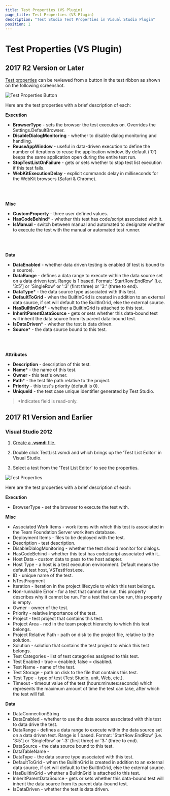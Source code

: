 ```yaml
---
title: Test Properties (VS Plugin)
page_title: Test Properties (VS Plugin)
description: "Test Studio Test Properties in Visual Studio Plugin"
position: 1
---
```

# Test Properties (VS Plugin) #

## 2017 R2 Version or Later ##

<a href="/features/test-maintenance/test-properties-standalone" target="_blank">Test properties</a> can be reviewed from a button in the test ribbon as shown on the following screenshot.

![Test Properties Button][1]

Here are the test properties with a brief description of each:

**Execution**

- **BrowserType** - sets the browser the test executes on. Overrides the Settings.DefaultBrowser.
- **DisableDialogMonitoring** - whether to disable dialog monitoring and handling.
- **ReuseAppWindow** - useful in data-driven execution to define the number of iterations to reuse the application window. By default ('0') keeps the same application open during the entire test run.
- **StopTestListOnFailure** - gets or sets whether to stop test list execution if this test fails.
- **WebKitExecutionDelay** - explicit commands delay in milliseconds for the WebKit browsers (Safari & Chrome).

<br/>
<br/>

**Misc**

- **CustomProperty** - three user defined values.
- **HasCodeBehind*** - whether this test has code/script associated with it.
- **IsManual** - switch between manual and automated to designate whether to execute the test with the manual or automated test runner.

<br/>
<br/>

**Data**

- **DataEnabled** - whether data driven testing is enabled (if test is bound to a source).
- **DataRange** - defines a data range to execute within the data source set on a data driven test. Range is 1 based. Format: 'StartRow:EndRow' [i.e. '3:5'] or 'SingleRow' or ':3' (first three) or '3:' (three to end).
- **DataType*** - the data source type associated with this test.
- **DefaultToGrid** - when the BuiltInGrid is created in addition to an external data source, if set will default to the BuiltInGrid, else the external source.
- **HasBuiltInGrid*** - whether a BuiltInGrid is attached to this test.
- **InheritParentDataSource** - gets or sets whether this data-bound test will inherit the data source from its parent data-bound test.
- **IsDataDriven*** - whether the test is data driven.
- **Source*** - the data source bound to this test.

<br/>
<br/>

**Attributes**

- **Description** - description of this test.
- **Name*** - the name of this test.
- **Owner** - this test's owner.
- **Path*** - the test file path relative to the project.
- **Priority** - this test's priority (default is 0).
- **UniqueId** - the test case unique identifier generated by Test Studio.

> *Indicates field is read-only.

## 2017 R1 Version and Earlier ##

### Visual Studio 2012 ###

1. <a href="/getting-started/test-execution/visual-studio-2012-and-later-test-list" target="_blank">Create a **.vsmdi** file.</a>

2. Double click TestList.vsmdi and which brings up the 'Test List Editor' in Visual Studio.

3. Select a test from the 'Test List Editor' to see the properties.

![Test Properties][2]

Here are the test properties with a brief description of each:

**Execution**

- BrowserType - set the browser to execute the test with.

**Misc**

- Associated Work Items - work items with which this test is associated in the Team Foundation Server work item database.
- Deployment Items - files to be deployed with the test.
- Description - test description.
- DisableDialogMonitoring - whether the test should monitor for dialogs.
- HasCodeBehind - whether this test has code/script associated with it..
- Host Data - custom data to pass to the host adapter.
- Host Type - a host is a test execution environment. Default means the default test host, VSTestHost.exe.
- ID - unique name of the test.
- IsTestFragment
- Iteration - iteration in the project lifecycle to which this test belongs.
- Non-runnable Error - for a test that cannot be run, this property describes why it cannot be run. For a test that can be run, this property is empty.
- Owner - owner of the test.
- Priority - relative importance of the test.
- Project - test project that contains this test.
- Project Area - nod in the team project hierarchy to which this test belongs.
- Project Relative Path - path on disk to the project file, relative to the solution.
- Solution - solution that contains the test project to which this test belongs.
- Test Categories - list of test categories assigned to this test.
- Test Enabled - true = enabled; false = disabled.
- Test Name - name of the test.
- Test Storage - path on disk to the file that contains this test.
- Test Type - type of test (Test Studio, unit, Web, etc.).
- Timeout - timeout value of the test (hours:minutes:seconds) which represents the maximum amount of time the test can take, after which the test will fail.

**Data**

- DataConnectionString
- DataEnabled - whether to use the data source associated with this test to data drive the test.
- DataRange - defines a data range to execute within the data source set on a data driven test. Range is 1 based. Format: 'StartRow:EndRow' [i.e. '3:5'] or 'SingleRow' or ':3' (first three) or '3:' (three to end).
- DataSource - the data source bound to this test.
- DataTableName - 
- DataType - the data source type associated with this test.
- DefaultToGrid - when the BuiltInGrid is created in addition to an external data source, if set will default to the BuiltInGrid, else the external source.
- HasBuiltInGrid - whether a BuiltInGrid is attached to this test.
- InheritParentDataSource - gets or sets whether this data-bound test will inherit the data source from its parent data-bound test.
- IsDataDriven - whether the test is data driven.

[1]: /img/features/test-maintenance/test-properties-vs/fig1.png
[2]: /img/features/test-maintenance/test-properties-vs/fig2.png
